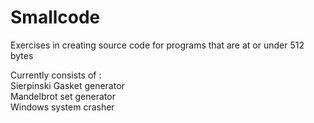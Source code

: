 # Smallcode
Exercises in creating source code for programs that are at or under 512 bytes

Currently consists of :    
Sierpinski Gasket generator    
Mandelbrot set generator    
Windows system crasher    
